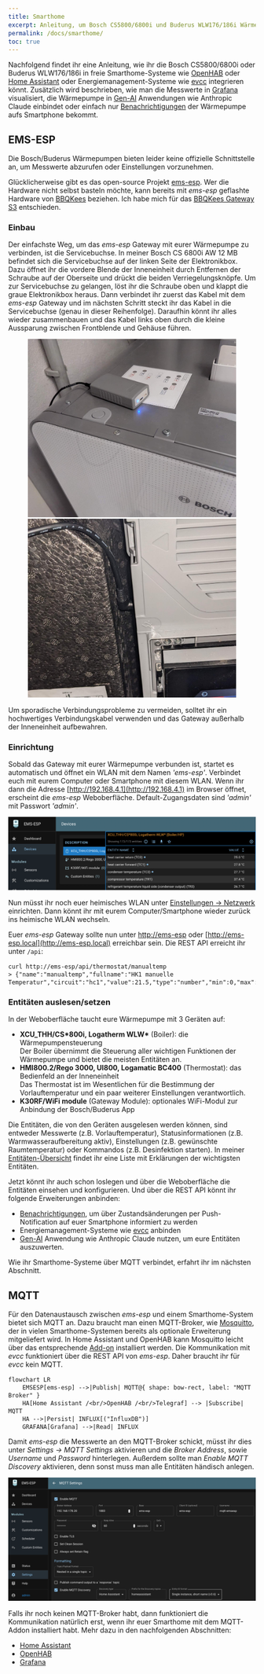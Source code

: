 ```yaml
---
title: Smarthome
excerpt: Anleitung, um Bosch CS5800/6800i und Buderus WLW176/186i Wärmepumpen in Smarthome Systeme wie Home Assistant oder OpenHAB einzubinden oder mit Grafana Messwerte zu visualisieren
permalink: /docs/smarthome/
toc: true
---
```


Nachfolgend findet ihr eine Anleitung, wie ihr die Bosch CS5800/6800i oder Buderus WLW176/186i in freie Smarthome-Systeme wie [OpenHAB](/docs/smarthome/openhab) oder [Home Assistant](/docs/smarthome/ha) oder Energiemanagement-Systeme wie [evcc](/docs/smarthome/evcc) integrieren könnt.
Zusätzlich wird beschrieben, wie man die Messwerte in [Grafana](/docs/smarthome/grafana) visualisiert, die Wärmepumpe in [Gen-AI](/docs/smarthome/ai) Anwendungen wie Anthropic Claude einbindet oder einfach nur [Benachrichtigungen](/docs/smarthome/benachrichtigungen) der Wärmepumpe aufs Smartphone bekommt.

## EMS-ESP

Die Bosch/Buderus Wärmepumpen bieten leider keine offizielle Schnittstelle an, um Messwerte abzurufen oder Einstellungen vorzunehmen.

Glücklicherweise gibt es das open-source Projekt [ems-esp](https://emsesp.org).
Wer die Hardware nicht selbst basteln möchte, kann bereits mit _ems-esp_ geflashte Hardware von [BBQKees](https://bbqkees-electronics.nl/?lang=de) beziehen.
Ich habe mich für das [ BBQKees Gateway S3](https://bbqkees-electronics.nl/product/gateway-s3-standard-wifi-ausgabe/?lang=de) entschieden.

### Einbau

Der einfachste Weg, um das _ems-esp_ Gateway mit eurer Wärmepumpe zu verbinden, ist die Servicebuchse.
In meiner Bosch CS 6800i AW 12 MB befindet sich die Servicebuchse auf der linken Seite der Elektronikbox.
Dazu öffnet ihr die vordere Blende der Inneneinheit durch Entfernen der Schraube auf der Oberseite und drückt die beiden Verriegelungsknöpfe.
Um zur Servicebuchse zu gelangen, löst ihr die Schraube oben und klappt die graue Elektronikbox heraus.
Dann verbindet ihr zuerst das Kabel mit dem _ems-esp_ Gateway und im nächsten Schritt steckt ihr das Kabel in die Servicebuchse (genau in dieser Reihenfolge).
Daraufhin könnt ihr alles wieder zusammenbauen und das Kabel links oben durch die kleine Aussparung zwischen Frontblende und Gehäuse führen.

<figure class="half">
  <a href="/assets/images/BBQKees-Gateway-S3.jpg">
    <img src="/assets/images/BBQKees-Gateway-S3.jpg" alt="BBQKees Gateway S3">
  </a>
  <a href="/assets/images/Servicebuchse.jpg">
    <img src="/assets/images/Servicebuchse.jpg" alt="Servicebuchse an der Bosch Compress CS6800i AW 12 MB Inneneinheit">
  </a>
</figure>

Um sporadische Verbindungsprobleme zu vermeiden, solltet ihr ein hochwertiges Verbindungskabel verwenden und das Gateway außerhalb der Inneneinheit aufbewahren.

### Einrichtung

Sobald das Gateway mit eurer Wärmepumpe verbunden ist, startet es automatisch und öffnet ein WLAN mit dem Namen _'ems-esp'_.
Verbindet euch mit eurem Computer oder Smartphone mit diesem WLAN.
Wenn ihr dann die Adresse [http://192.168.4.1](http://192.168.4.1) im Browser öffnet, erscheint die _ems-esp_ Weboberfläche.
Default-Zugangsdaten sind _'admin'_ mit Passwort _'admin'_.

[![Weboberfläche von _ems-esp_](/assets/images/EMS-ESP.png "Weboberfläche ems-esp")](/assets/images/EMS-ESP.png)

Nun müsst ihr noch euer heimisches WLAN unter [Einstellungen &rarr; Netzwerk](http://ems-esp/settings/network/settings) einrichten.
Dann könnt ihr mit eurem Computer/Smartphone wieder zurück ins heimische WLAN wechseln.

Euer _ems-esp_ Gateway sollte nun unter [http://ems-esp](http://ems-esp) oder [http://ems-esp.local](http://ems-esp.local) erreichbar sein.
Die REST API erreicht ihr unter `/api`:

```shell
curl http://ems-esp/api/thermostat/manualtemp
> {"name":"manualtemp","fullname":"HK1 manuelle Temperatur","circuit":"hc1","value":21.5,"type":"number","min":0,"max":127,"uom":"°C","readable":true,"writeable":true,"visible":true}
```

### Entitäten auslesen/setzen

In der Weboberfläche taucht eure Wärmepumpe mit 3 Geräten auf:

- **XCU_THH/CS\*800i, Logatherm WLW\*** (Boiler): die Wärmepumpensteuerung \
  Der Boiler übernimmt die Steuerung aller wichtigen Funktionen der Wärmepumpe und bietet die meisten Entitäten an.
- **HMI800.2/Rego 3000, UI800, Logamatic BC400** (Thermostat): das Bedienfeld an der Inneneinheit \
  Das Thermostat ist im Wesentlichen für die Bestimmung der Vorlauftemperatur und ein paar weiterer Einstellungen verantwortlich.
- **K30RF/WiFi module** (Gateway Module): optionales WiFi-Modul zur Anbindung der Bosch/Buderus App

Die Entitäten, die von den Geräten ausgelesen werden können, sind entweder Messwerte (z.B. Vorlauftemperatur), Statusinformationen (z.B. Warmwasseraufbereitung aktiv), Einstellungen (z.B. gewünschte Raumtemperatur) oder Kommandos (z.B. Desinfektion starten).
In meiner [Entitäten-Übersicht](/docs/smarthome/entities) findet ihr eine Liste mit Erklärungen der wichtigsten Entitäten.

Jetzt könnt ihr auch schon loslegen und über die Weboberfläche die Entitäten einsehen und konfigurieren.
Und über die REST API könnt ihr folgende Erweiterungen anbinden:

- [Benachrichtigungen](/docs/smarthome/benachrichtigungen), um über Zustandsänderungen per Push-Notification auf euer Smartphone informiert zu werden
- Energiemanagement-Systeme wie [evcc](/docs/smarthome/evcc) anbinden
- [Gen-AI](/docs/smarthome/ai) Anwendung wie Anthropic Claude nutzen, um eure Entitäten auszuwerten.

Wie ihr Smarthome-Systeme über MQTT verbindet, erfahrt ihr im nächsten Abschnitt.

## MQTT

Für den Datenaustausch zwischen _ems-esp_ und einem Smarthome-System bietet sich MQTT an.
Dazu braucht man einen MQTT-Broker, wie [Mosquitto](https://mosquitto.org/), der in vielen Smarthome-Systemen bereits als optionale Erweiterung mitgeliefert wird.
In Home Assistant und OpenHAB kann Mosquitto leicht über das entsprechende [Add-on](https://github.com/home-assistant/addons/blob/master/mosquitto/DOCS.md) installiert werden.
Die Kommunikation mit _evcc_ funktioniert über die REST API von _ems-esp_.
Daher braucht ihr für _evcc_ kein MQTT.

```mermaid
flowchart LR
    EMSESP[ems-esp] -->|Publish| MQTT@{ shape: bow-rect, label: "MQTT Broker" }
    HA[Home Assistant /<br/>OpenHAB /<br/>Telegraf] --> |Subscribe| MQTT
    HA -->|Persist| INFLUX[("InfluxDB")]
    GRAFANA[Grafana] -->|Read| INFLUX
```

Damit _ems-esp_ die Messwerte an den MQTT-Broker schickt, müsst ihr dies unter _Settings &rarr; MQTT&nbsp;Settings_ aktivieren und die _Broker Address_, sowie _Username_ und _Password_ hinterlegen.
Außerdem sollte man _Enable MQTT Discovery_ aktivieren, denn sonst muss man alle Entitäten händisch anlegen.

[![ems-esp: MQTT Einstellungen](/assets/images/EMS-ESP-MQTT.png)](/assets/images/EMS-ESP-MQTT.png)

Falls ihr noch keinen MQTT-Broker habt, dann funktioniert die Kommunikation natürlich erst, wenn ihr euer Smarthome mit dem MQTT-Addon installiert habt.
Mehr dazu in den nachfolgenden Abschnitten:

- [Home Assistant](/docs/smarthome/ha)
- [OpenHAB](/docs/smarthome/openhab)
- [Grafana](/docs/smarthome/grafana)
